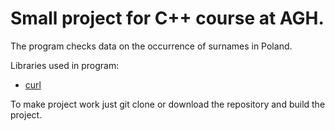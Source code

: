 # Small project for C++ course at AGH.
The program checks data on the occurrence of surnames in Poland.

Libraries used in program: 
* [curl](https://curl.se/)

To make project work just git clone or download the repository and build the project.

